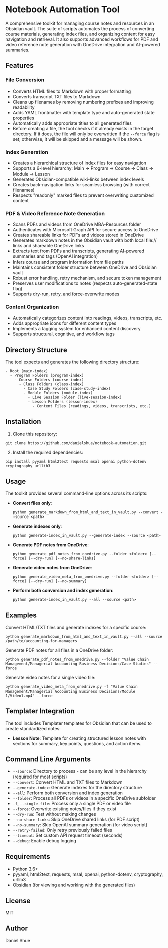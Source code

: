# Notebook Automation Tool

A comprehensive toolkit for managing course notes and resources in an Obsidian vault. The suite of scripts automates the process of converting course materials, generating index files, and organizing content for easy navigation and retrieval. It also supports advanced workflows for PDF and video reference note generation with OneDrive integration and AI-powered summaries.

## Features

### File Conversion
- Converts HTML files to Markdown with proper formatting
- Converts transcript TXT files to Markdown
- Cleans up filenames by removing numbering prefixes and improving readability
- Adds YAML frontmatter with template type and auto-generated state properties
- Automatically adds appropriate titles to all generated files
- Before creating a file, the tool checks if it already exists in the target directory. If it does, the file will only be overwritten if the `--force` flag is set; otherwise, it will be skipped and a message will be shown.

### Index Generation
- Creates a hierarchical structure of index files for easy navigation
- Supports a 6-level hierarchy: Main → Program → Course → Class → Module → Lesson
- Generates Obsidian-compatible wiki-links between index levels
- Creates back-navigation links for seamless browsing (with correct filenames)
- Respects "readonly" marked files to prevent overwriting customized content

### PDF & Video Reference Note Generation
- Scans PDFs and videos from OneDrive MBA-Resources folder
- Authenticates with Microsoft Graph API for secure access to OneDrive
- Creates shareable links for PDFs and videos stored in OneDrive
- Generates markdown notes in the Obsidian vault with both local file:// links and shareable OneDrive links
- Extracts text from PDFs and transcripts, generating AI-powered summaries and tags (OpenAI integration)
- Infers course and program information from file paths
- Maintains consistent folder structure between OneDrive and Obsidian vault
- Robust error handling, retry mechanism, and secure token management
- Preserves user modifications to notes (respects auto-generated-state flag)
- Supports dry-run, retry, and force-overwrite modes

### Content Organization
- Automatically categorizes content into readings, videos, transcripts, etc.
- Adds appropriate icons for different content types
- Implements a tagging system for enhanced content discovery
- Supports structural, cognitive, and workflow tags

## Directory Structure

The tool expects and generates the following directory structure:
```
- Root (main-index)
  - Program Folders (program-index)
    - Course Folders (course-index)
      - Class Folders (class-index)
        - Case Study Folders (case-study-index)
        - Module Folders (module-index)
          - Live Session Folder (live-session-index)
          - Lesson Folders (lesson-index)
            - Content Files (readings, videos, transcripts, etc.)
```

## Installation

1. Clone this repository:
```
git clone https://github.com/danielshue/notebook-automation.git
```

2. Install the required dependencies:
```
pip install pyyaml html2text requests msal openai python-dotenv cryptography urllib3
```

## Usage

The toolkit provides several command-line options across its scripts:

- **Convert files only**:
  ```
  python generate_markdown_from_html_and_text_in_vault.py --convert --source <path>
  ```

- **Generate indexes only**:
  ```
  python generate-index_in_vault.py --generate-index --source <path>
  ```

- **Generate PDF notes from OneDrive**:
  ```
  python generate_pdf_notes_from_onedrive.py --folder <folder> [--force] [--dry-run] [--no-share-links]
  ```

- **Generate video notes from OneDrive**:
  ```
  python generate_video_meta_from_onedrive.py --folder <folder> [--force] [--dry-run] [--no-summary]
  ```

- **Perform both conversion and index generation**:
  ```
  python generate-index_in_vault.py --all --source <path>
  ```

## Examples

Convert HTML/TXT files and generate indexes for a specific course:
```
python generate_markdown_from_html_and_text_in_vault.py --all --source /path/to/accounting-for-managers
```

Generate PDF notes for all files in a OneDrive folder:
```
python generate_pdf_notes_from_onedrive.py --folder "Value Chain Management/Managerial Accounting Business Decisions/Case Studies" --force
```

Generate video notes for a single video file:
```
python generate_video_meta_from_onedrive.py -f "Value Chain Management/Managerial Accounting Business Decisions/Module 1/Video1.mp4" --force
```

## Templater Integration

The tool includes Templater templates for Obsidian that can be used to create standardized notes:

- **Lesson Note**: Template for creating structured lesson notes with sections for summary, key points, questions, and action items.

## Command Line Arguments

- `--source`: Directory to process - can be any level in the hierarchy (required for most scripts)
- `--convert`: Convert HTML and TXT files to Markdown
- `--generate-index`: Generate indexes for the directory structure
- `--all`: Perform both conversion and index generation
- `--folder`: Process all PDFs or videos in a specific OneDrive subfolder
- `-f`, `--single-file`: Process only a single PDF or video file
- `--force`: Overwrite existing notes/files if they exist
- `--dry-run`: Test without making changes
- `--no-share-links`: Skip OneDrive shared links (for PDF script)
- `--no-summary`: Skip OpenAI summary generation (for video script)
- `--retry-failed`: Only retry previously failed files
- `--timeout`: Set custom API request timeout (seconds)
- `--debug`: Enable debug logging

## Requirements

- Python 3.6+
- pyyaml, html2text, requests, msal, openai, python-dotenv, cryptography, urllib3
- Obsidian (for viewing and working with the generated files)

## License

MIT

## Author

Daniel Shue
